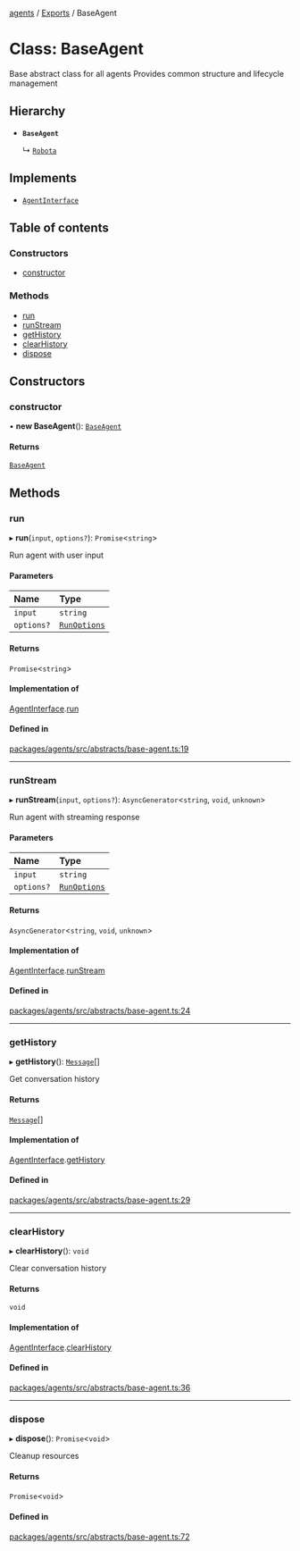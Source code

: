 <!-- 
 ⚠️  AUTO-GENERATED FILE - DO NOT EDIT MANUALLY
 This file is automatically generated by scripts/docs-generator.js
 To make changes, edit the source TypeScript files or update the generator script
-->

[agents](../../) / [Exports](../modules) / BaseAgent

# Class: BaseAgent

Base abstract class for all agents
Provides common structure and lifecycle management

## Hierarchy

- **`BaseAgent`**

  ↳ [`Robota`](Robota)

## Implements

- [`AgentInterface`](../interfaces/AgentInterface)

## Table of contents

### Constructors

- [constructor](BaseAgent#constructor)

### Methods

- [run](BaseAgent#run)
- [runStream](BaseAgent#runstream)
- [getHistory](BaseAgent#gethistory)
- [clearHistory](BaseAgent#clearhistory)
- [dispose](BaseAgent#dispose)

## Constructors

### constructor

• **new BaseAgent**(): [`BaseAgent`](BaseAgent)

#### Returns

[`BaseAgent`](BaseAgent)

## Methods

### run

▸ **run**(`input`, `options?`): `Promise`\<`string`\>

Run agent with user input

#### Parameters

| Name | Type |
| :------ | :------ |
| `input` | `string` |
| `options?` | [`RunOptions`](../interfaces/RunOptions) |

#### Returns

`Promise`\<`string`\>

#### Implementation of

[AgentInterface](../interfaces/AgentInterface).[run](../interfaces/AgentInterface#run)

#### Defined in

[packages/agents/src/abstracts/base-agent.ts:19](https://github.com/woojubb/robota/blob/69cbf57340262bed3ca42ae6af241896c191a29c/packages/agents/src/abstracts/base-agent.ts#L19)

___

### runStream

▸ **runStream**(`input`, `options?`): `AsyncGenerator`\<`string`, `void`, `unknown`\>

Run agent with streaming response

#### Parameters

| Name | Type |
| :------ | :------ |
| `input` | `string` |
| `options?` | [`RunOptions`](../interfaces/RunOptions) |

#### Returns

`AsyncGenerator`\<`string`, `void`, `unknown`\>

#### Implementation of

[AgentInterface](../interfaces/AgentInterface).[runStream](../interfaces/AgentInterface#runstream)

#### Defined in

[packages/agents/src/abstracts/base-agent.ts:24](https://github.com/woojubb/robota/blob/69cbf57340262bed3ca42ae6af241896c191a29c/packages/agents/src/abstracts/base-agent.ts#L24)

___

### getHistory

▸ **getHistory**(): [`Message`](../modules#message)[]

Get conversation history

#### Returns

[`Message`](../modules#message)[]

#### Implementation of

[AgentInterface](../interfaces/AgentInterface).[getHistory](../interfaces/AgentInterface#gethistory)

#### Defined in

[packages/agents/src/abstracts/base-agent.ts:29](https://github.com/woojubb/robota/blob/69cbf57340262bed3ca42ae6af241896c191a29c/packages/agents/src/abstracts/base-agent.ts#L29)

___

### clearHistory

▸ **clearHistory**(): `void`

Clear conversation history

#### Returns

`void`

#### Implementation of

[AgentInterface](../interfaces/AgentInterface).[clearHistory](../interfaces/AgentInterface#clearhistory)

#### Defined in

[packages/agents/src/abstracts/base-agent.ts:36](https://github.com/woojubb/robota/blob/69cbf57340262bed3ca42ae6af241896c191a29c/packages/agents/src/abstracts/base-agent.ts#L36)

___

### dispose

▸ **dispose**(): `Promise`\<`void`\>

Cleanup resources

#### Returns

`Promise`\<`void`\>

#### Defined in

[packages/agents/src/abstracts/base-agent.ts:72](https://github.com/woojubb/robota/blob/69cbf57340262bed3ca42ae6af241896c191a29c/packages/agents/src/abstracts/base-agent.ts#L72)
